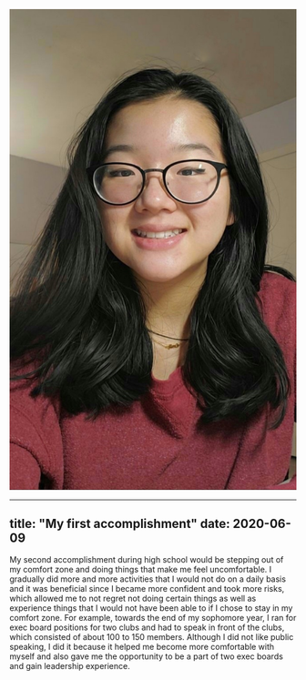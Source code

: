 ![image](https://github.com/echu90050/github-pages-with-jekyll/blob/master/20200522_191345.jpg)

---
title: "My first accomplishment"
date: 2020-06-09
---
My second accomplishment during high school would be stepping out of my comfort zone and doing things that make me feel uncomfortable. 
I gradually did more and more activities that I would not do on a daily basis and it was beneficial since I became more confident and took
more risks, which allowed me to not regret not doing certain things as well as experience things that I would not have been able to if I 
chose to stay in my comfort zone. For example, towards the end of my sophomore year, I ran for exec board positions for two clubs
and had to speak in front of the clubs, which consisted of about 100 to 150 members. Although I did not like public speaking, I did it because
it helped me become more comfortable with myself and also gave me the opportunity to be a part of two exec boards and gain leadership experience. 

